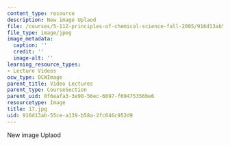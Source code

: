 ```yaml
---
content_type: resource
description: New image Uplaod
file: /courses/5-112-principles-of-chemical-science-fall-2005/916d13ab55cea139b58a2fc646c952d9_17.jpg
file_type: image/jpeg
image_metadata:
  caption: ''
  credit: ''
  image-alt: ''
learning_resource_types:
- Lecture Videos
ocw_type: OCWImage
parent_title: Video Lectures
parent_type: CourseSection
parent_uid: 0f6eafa3-3e90-56ec-6097-f69475356be6
resourcetype: Image
title: 17.jpg
uid: 916d13ab-55ce-a139-b58a-2fc646c952d9
---
```

New image Uplaod

